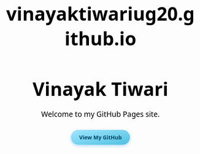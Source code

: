 # vinayaktiwariug20.github.io

<!DOCTYPE html>
<html lang="en">
<head>
  <meta charset="UTF-8" />
  <meta name="viewport" content="width=device-width, initial-scale=1.0" />
  <title>Vinayak Tiwari</title>
  <style>
    /* Frutiger Aero Core Look */
    body {
      margin: 0;
      font-family: "Segoe UI", sans-serif;
      background: linear-gradient(to top, #c9f7ff, #ffffff 40%);
      background-image: url('https://upload.wikimedia.org/wikipedia/en/2/20/Windows_XP_Default_Wallpaper.jpg');
      background-size: cover;
      background-attachment: fixed;
      color: #000;
      text-align: center;
      padding-top: 20vh;
    }

    .container {
      background: rgba(255, 255, 255, 0.75);
      border-radius: 30px;
      padding: 2rem;
      max-width: 600px;
      margin: auto;
      box-shadow: 0 0 20px rgba(0, 200, 255, 0.4);
      backdrop-filter: blur(8px);
    }

    h1 {
      font-size: 3rem;
      margin-bottom: 0.2em;
    }

    p {
      font-size: 1.2rem;
      margin-bottom: 1.5em;
    }

    a {
      display: inline-block;
      padding: 0.7em 1.5em;
      background: linear-gradient(to bottom right, #a0e6ff, #50c0e0);
      border-radius: 25px;
      color: #004466;
      text-decoration: none;
      font-weight: bold;
      box-shadow: 0 3px 8px rgba(0, 150, 255, 0.3);
      transition: transform 0.2s ease;
    }

    a:hover {
      transform: scale(1.05);
    }

    .bubbles {
      position: absolute;
      top: 0;
      left: 0;
      width: 100%;
      height: 100%;
      pointer-events: none;
      background-image: url('https://i.imgur.com/QT4G2e3.png');
      background-repeat: repeat;
      opacity: 0.1;
    }
  </style>
</head>
<body>
  <div class="bubbles"></div>
  <div class="container">
    <h1>Vinayak Tiwari</h1>
    <p>Welcome to my GitHub Pages site.</p>
    <a href="https://github.com/vinayaktiwari" target="_blank">View My GitHub</a>
  </div>
</body>
</html>
